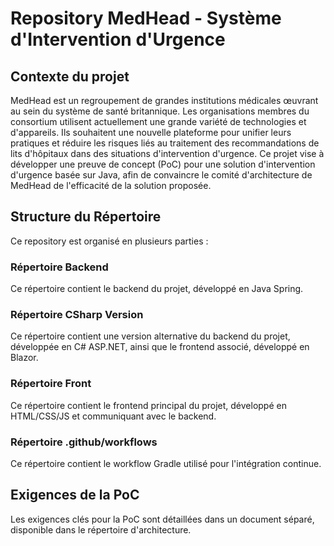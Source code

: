 # Repository MedHead - Système d'Intervention d'Urgence

## Contexte du projet

MedHead est un regroupement de grandes institutions médicales œuvrant au sein du système de santé britannique. Les organisations membres du consortium utilisent actuellement une grande variété de technologies et d'appareils. Ils souhaitent une nouvelle plateforme pour unifier leurs pratiques et réduire les risques liés au traitement des recommandations de lits d'hôpitaux dans des situations d'intervention d'urgence.
Ce projet vise à développer une preuve de concept (PoC) pour une solution d'intervention d'urgence basée sur Java, afin de convaincre le comité d'architecture de MedHead de l'efficacité de la solution proposée.

## Structure du Répertoire
Ce repository est organisé en plusieurs parties :

### Répertoire Backend
Ce répertoire contient le backend du projet, développé en Java Spring.

### Répertoire CSharp Version
Ce répertoire contient une version alternative du backend du projet, développée en C# ASP.NET, ainsi que le frontend associé, développé en Blazor.

### Répertoire Front
Ce répertoire contient le frontend principal du projet, développé en HTML/CSS/JS et communiquant avec le backend.

### Répertoire .github/workflows
Ce répertoire contient le workflow Gradle utilisé pour l'intégration continue.

## Exigences de la PoC
Les exigences clés pour la PoC sont détaillées dans un document séparé, disponible dans le répertoire d'architecture.
